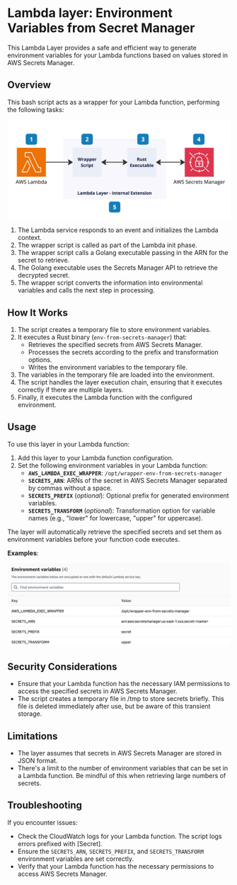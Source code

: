 # Lambda layer: Environment Variables from Secret Manager

This Lambda Layer provides a safe and efficient way to generate environment variables for your Lambda functions based on values stored in AWS Secrets Manager.

## Overview

This bash script acts as a wrapper for your Lambda function, performing the following tasks:

![Process Flow](docs/images/flow.jpg)

1. The Lambda service responds to an event and initializes the Lambda context.
2. The wrapper script is called as part of the Lambda init phase.
3. The wrapper script calls a Golang executable passing in the ARN for the secret to retrieve.
4. The Golang executable uses the Secrets Manager API to retrieve the decrypted secret.
5. The wrapper script converts the information into environmental variables and calls the next step in processing.

## How It Works

1. The script creates a temporary file to store environment variables.
2. It executes a Rust binary (`env-from-secrets-manager`) that:
   - Retrieves the specified secrets from AWS Secrets Manager.
   - Processes the secrets according to the prefix and transformation options.
   - Writes the environment variables to the temporary file.
3. The variables in the temporary file are loaded into the environment.
4. The script handles the layer execution chain, ensuring that it executes correctly if there are multiple layers.
5. Finally, it executes the Lambda function with the configured environment.

## Usage

To use this layer in your Lambda function:

1. Add this layer to your Lambda function configuration.
2. Set the following environment variables in your Lambda function:
   - **`AWS_LAMBDA_EXEC_WRAPPER`**: `/opt/wrapper-env-from-secrets-manager`
   - **`SECRETS_ARN`**: ARNs of the secret in AWS Secrets Manager separated by commas without a space.
   - **`SECRETS_PREFIX`** (*optional*): Optional prefix for generated environment variables.
   - **`SECRETS_TRANSFORM`** (*optional*): Transformation option for variable names (e.g., "lower" for lowercase, "upper" for uppercase).

The layer will automatically retrieve the specified secrets and set them as environment variables before your function code executes.

**Examples**:

![Environment variables](docs/images/envs.png)

## Security Considerations

- Ensure that your Lambda function has the necessary IAM permissions to access the specified secrets in AWS Secrets Manager.
- The script creates a temporary file in /tmp to store secrets briefly. This file is deleted immediately after use, but be aware of this transient storage.

## Limitations

- The layer assumes that secrets in AWS Secrets Manager are stored in JSON format.
- There's a limit to the number of environment variables that can be set in a Lambda function. Be mindful of this when retrieving large numbers of secrets.

## Troubleshooting

If you encounter issues:

- Check the CloudWatch logs for your Lambda function. The script logs errors prefixed with [Secret].
- Ensure the `SECRETS_ARN`, `SECRETS_PREFIX`, and `SECRETS_TRANSFORM` environment variables are set correctly.
- Verify that your Lambda function has the necessary permissions to access AWS Secrets Manager.


